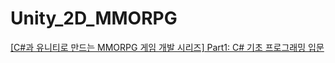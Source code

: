 # Unity_2D_MMORPG

[[C#과 유니티로 만드는 MMORPG 게임 개발 시리즈] Part1: C# 기초 프로그래밍 입문](https://www.inflearn.com/course/%EC%9C%A0%EB%8B%88%ED%8B%B0-MMORPG-%EA%B0%9C%EB%B0%9C-part1/dashboard)
